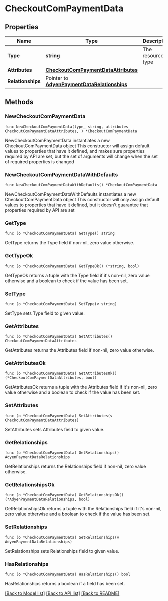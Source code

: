 # CheckoutComPaymentData

## Properties

Name | Type | Description | Notes
------------ | ------------- | ------------- | -------------
**Type** | **string** | The resource&#39;s type | 
**Attributes** | [**CheckoutComPaymentDataAttributes**](CheckoutComPaymentDataAttributes.md) |  | 
**Relationships** | Pointer to [**AdyenPaymentDataRelationships**](AdyenPaymentDataRelationships.md) |  | [optional] 

## Methods

### NewCheckoutComPaymentData

`func NewCheckoutComPaymentData(type_ string, attributes CheckoutComPaymentDataAttributes, ) *CheckoutComPaymentData`

NewCheckoutComPaymentData instantiates a new CheckoutComPaymentData object
This constructor will assign default values to properties that have it defined,
and makes sure properties required by API are set, but the set of arguments
will change when the set of required properties is changed

### NewCheckoutComPaymentDataWithDefaults

`func NewCheckoutComPaymentDataWithDefaults() *CheckoutComPaymentData`

NewCheckoutComPaymentDataWithDefaults instantiates a new CheckoutComPaymentData object
This constructor will only assign default values to properties that have it defined,
but it doesn't guarantee that properties required by API are set

### GetType

`func (o *CheckoutComPaymentData) GetType() string`

GetType returns the Type field if non-nil, zero value otherwise.

### GetTypeOk

`func (o *CheckoutComPaymentData) GetTypeOk() (*string, bool)`

GetTypeOk returns a tuple with the Type field if it's non-nil, zero value otherwise
and a boolean to check if the value has been set.

### SetType

`func (o *CheckoutComPaymentData) SetType(v string)`

SetType sets Type field to given value.


### GetAttributes

`func (o *CheckoutComPaymentData) GetAttributes() CheckoutComPaymentDataAttributes`

GetAttributes returns the Attributes field if non-nil, zero value otherwise.

### GetAttributesOk

`func (o *CheckoutComPaymentData) GetAttributesOk() (*CheckoutComPaymentDataAttributes, bool)`

GetAttributesOk returns a tuple with the Attributes field if it's non-nil, zero value otherwise
and a boolean to check if the value has been set.

### SetAttributes

`func (o *CheckoutComPaymentData) SetAttributes(v CheckoutComPaymentDataAttributes)`

SetAttributes sets Attributes field to given value.


### GetRelationships

`func (o *CheckoutComPaymentData) GetRelationships() AdyenPaymentDataRelationships`

GetRelationships returns the Relationships field if non-nil, zero value otherwise.

### GetRelationshipsOk

`func (o *CheckoutComPaymentData) GetRelationshipsOk() (*AdyenPaymentDataRelationships, bool)`

GetRelationshipsOk returns a tuple with the Relationships field if it's non-nil, zero value otherwise
and a boolean to check if the value has been set.

### SetRelationships

`func (o *CheckoutComPaymentData) SetRelationships(v AdyenPaymentDataRelationships)`

SetRelationships sets Relationships field to given value.

### HasRelationships

`func (o *CheckoutComPaymentData) HasRelationships() bool`

HasRelationships returns a boolean if a field has been set.


[[Back to Model list]](../README.md#documentation-for-models) [[Back to API list]](../README.md#documentation-for-api-endpoints) [[Back to README]](../README.md)


